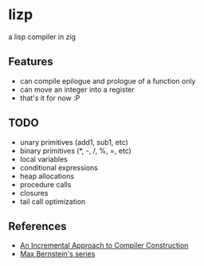 # lizp

a lisp compiler in zig

## Features

-   can compile epilogue and prologue of a function only
-   can move an integer into a register
-   that's it for now :P

## TODO

-   unary primitives (add1, sub1, etc)
-   binary primitives (\*, -, /, %, =, etc)
-   local variables
-   conditional expressions
-   heap allocations
-   procedure calls
-   closures
-   tail call optimization

## References

-   [An Incremental Approach to Compiler Construction](https://github.com/namin/inc/blob/master/docs/paper.pdf?raw=true)
-   [Max Bernstein's series](https://bernsteinbear.com/blog/compiling-a-lisp-0/)
